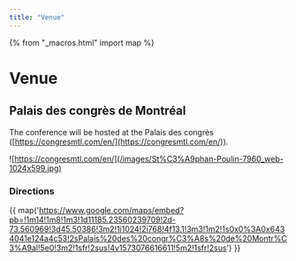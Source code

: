 ```yaml
---
title: "Venue"
---
```


{% from "_macros.html" import map %}

# Venue

## Palais des congrès de Montréal
The conference will be hosted at the Palais des congrès ([https://congresmtl.com/en/](https://congresmtl.com/en/)).

![https://congresmtl.com/en/](/images/St%C3%A9phan-Poulin-7960_web-1024x599.jpg)

### Directions

{{ map('https://www.google.com/maps/embed?pb=!1m14!1m8!1m3!1d11185.23560239709!2d-73.560969!3d45.50386!3m2!1i1024!2i768!4f13.1!3m3!1m2!1s0x0%3A0x6434041e124a4c53!2sPalais%20des%20congr%C3%A8s%20de%20Montr%C3%A9al!5e0!3m2!1sfr!2sus!4v1573076616611!5m2!1sfr!2sus') }}
